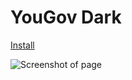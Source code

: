 # YouGov Dark

[Install](https://github.com/aruncveli/userstyles/raw/main/yougov/yougov.user.styl)

![Screenshot of page](screenshot.png)
